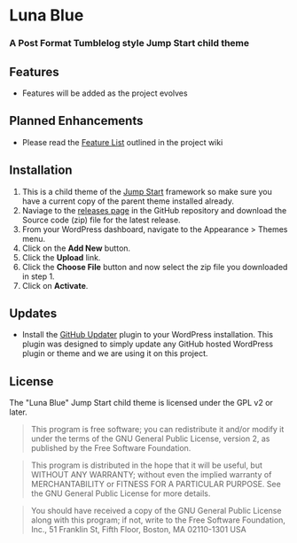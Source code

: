 # Luna Blue
### A Post Format Tumblelog style Jump Start child theme

## Features

* Features will be added as the project evolves 

## Planned Enhancements 

* Please read the <a href="https://github.com/rumspeed/luna-blue/wiki/04_Feature-List" target="_blank">Feature List</a> outlined in the project wiki


## Installation

1. This is a child theme of the <a href="http://wpjumpstart.com/" target="_blank">Jump Start</a> framework so make sure you have a current copy of the parent theme installed already.
1. Naviage to the <a href="https://github.com/rumspeed/luna-blue/releases">releases page</a> in the GitHub repository and download the Source code (zip) file for the latest release.
1. From your WordPress dashboard, navigate to the Appearance > Themes menu.
1. Click on the **Add New** button.
1. Click the **Upload** link.
1. Click the **Choose File** button and now select the zip file you downloaded in step 1.
1. Click on **Activate**.


## Updates

* Install the <a href="https://github.com/afragen/github-updater">GitHub Updater</a> plugin to your WordPress installation. This plugin was designed to simply update any GitHub hosted WordPress plugin or theme and we are using it on this project.


## License

The "Luna Blue" Jump Start child theme is licensed under the GPL v2 or later.

> This program is free software; you can redistribute it and/or modify
it under the terms of the GNU General Public License, version 2, as
published by the Free Software Foundation.

> This program is distributed in the hope that it will be useful,
but WITHOUT ANY WARRANTY; without even the implied warranty of
MERCHANTABILITY or FITNESS FOR A PARTICULAR PURPOSE.  See the
GNU General Public License for more details.

> You should have received a copy of the GNU General Public License
along with this program; if not, write to the Free Software
Foundation, Inc., 51 Franklin St, Fifth Floor, Boston, MA  02110-1301  USA